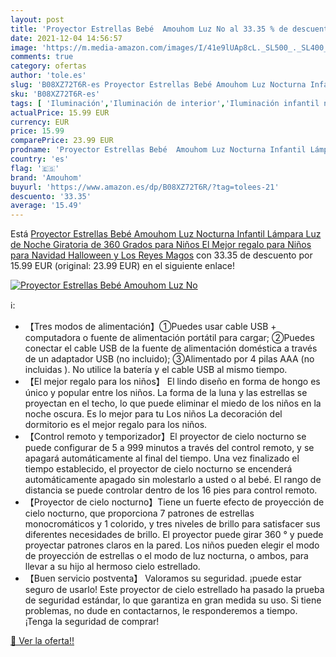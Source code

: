 ```yaml
---
layout: post
title: 'Proyector Estrellas Bebé  Amouhom Luz No al 33.35 % de descuento'
date: 2021-12-04 14:56:57
image: 'https://m.media-amazon.com/images/I/41e9lUAp8cL._SL500_._SL400_.jpg'
comments: true
category: ofertas
author: 'tole.es'
slug: 'B08XZ72T6R-es Proyector Estrellas Bebé Amouhom Luz Nocturna Infantil...'
sku: 'B08XZ72T6R-es'
tags: [ 'Iluminación','Iluminación de interior','Iluminación infantil nocturna','Lámparas e iluminación infantil','amouhom','bebé', ]
actualPrice: 15.99 EUR
currency: EUR
price: 15.99
comparePrice: 23.99 EUR
prodname: 'Proyector Estrellas Bebé  Amouhom Luz Nocturna Infantil Lámpara Luz de Noche Giratoria de 360 Grados para Niños El Mejor regalo para Niños para Navidad  Halloween y Los Reyes Magos'
country: 'es'
flag: '🇪🇸'
brand: 'Amouhom'
buyurl: 'https://www.amazon.es/dp/B08XZ72T6R/?tag=tolees-21'
descuento: '33.35'
average: '15.49'
---
```


Está [Proyector Estrellas Bebé  Amouhom Luz Nocturna Infantil Lámpara Luz de Noche Giratoria de 360 Grados para Niños El Mejor regalo para Niños para Navidad  Halloween y Los Reyes Magos](https://www.amazon.es/dp/B08XZ72T6R/?tag=tolees-21) con 33.35 de descuento por 15.99 EUR (original: 23.99 EUR) en el siguiente enlace!

[![Proyector Estrellas Bebé  Amouhom Luz No](https://m.media-amazon.com/images/I/41e9lUAp8cL._SL500_._SL400_.jpg)](https://www.amazon.es/dp/B08XZ72T6R/?tag=tolees-21)

ℹ️:

- 【Tres modos de alimentación】①Puedes usar cable USB + computadora o fuente de alimentación portátil para cargar; ②Puedes conectar el cable USB de la fuente de alimentación doméstica a través de un adaptador USB (no incluido); ③Alimentado por 4 pilas AAA (no incluidas ). No utilice la batería y el cable USB al mismo tiempo.
- 【El mejor regalo para los niños】 El lindo diseño en forma de hongo es único y popular entre los niños. La forma de la luna y las estrellas se proyectan en el techo, lo que puede eliminar el miedo de los niños en la noche oscura. Es lo mejor para tu Los niños La decoración del dormitorio es el mejor regalo para los niños.
- 【Control remoto y temporizador】El proyector de cielo nocturno se puede configurar de 5 a 999 minutos a través del control remoto, y se apagará automáticamente al final del tiempo. Una vez finalizado el tiempo establecido, el proyector de cielo nocturno se encenderá automáticamente apagado sin molestarlo a usted o al bebé. El rango de distancia se puede controlar dentro de los 16 pies para control remoto.
- 【Proyector de cielo nocturno】Tiene un fuerte efecto de proyección de cielo nocturno, que proporciona 7 patrones de estrellas monocromáticos y 1 colorido, y tres niveles de brillo para satisfacer sus diferentes necesidades de brillo. El proyector puede girar 360 ° y puede proyectar patrones claros en la pared. Los niños pueden elegir el modo de proyección de estrellas o el modo de luz nocturna, o ambos, para llevar a su hijo al hermoso cielo estrellado.
- 【Buen servicio postventa】 Valoramos su seguridad. ¡puede estar seguro de usarlo! Este proyector de cielo estrellado ha pasado la prueba de seguridad estándar, lo que garantiza en gran medida su uso. Si tiene problemas, no dude en contactarnos, le responderemos a tiempo. ¡Tenga la seguridad de comprar!

[🛒 Ver la oferta!!](https://www.amazon.es/dp/B08XZ72T6R/?tag=tolees-21)
